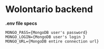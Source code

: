 # Wolontario backend


**.env file specs**
```
MONGO_PASS={MongoDB user's password}
MONGO_LOGIN={MongoDB user's login }
MONGO_URL={MongoDB entire connection url}
```